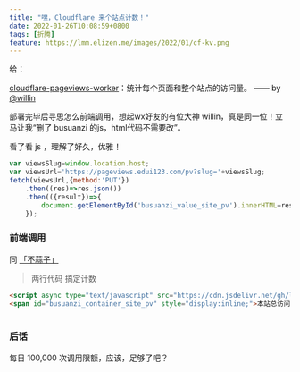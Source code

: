 ```yaml
---
title: "嘿，Cloudflare 来个站点计数！"
date: 2022-01-26T10:08:59+0800
tags: [折腾]
feature: https://lmm.elizen.me/images/2022/01/cf-kv.png
---
```


给：

[cloudflare-pageviews-worker](https://github.com/willin/cloudflare-pageviews-worker)：统计每个页面和整个站点的访问量。 —— by [@willin](https://willin.wang/)

部署完毕后寻思怎么前端调用，想起wx好友的有位大神 willin，真是同一位！立马让我“删了 busuanzi 的js，html代码不需要改”。

<!--more-->

看了看 js ，理解了好久，优雅！

```javascript
var viewsSlug=window.location.host;
var viewsUrl='https://pageviews.edui123.com/pv?slug='+viewsSlug;
fetch(viewsUrl,{method:'PUT'})
    .then((res)=>res.json())
    .then(({result})=>{
        document.getElementById('busuanzi_value_site_pv').innerHTML=result.pv;document.getElementById('busuanzi_container_site_pv').style='display:inline';
    });
```

### 前端调用

同 [「不蒜子」](https://busuanzi.ibruce.info/) 

> 两行代码 搞定计数

```html
<script async type="text/javascript" src="https://cdn.jsdelivr.net/gh/lmm214/cloudflare-pageviews-worker/pageviews.js"></script>
<span id="busuanzi_container_site_pv" style="display:inline;">本站总访问量 <span id="busuanzi_value_site_pv">0</span> 次</span>
    
```

### 后话

每日 100,000 次调用限额，应该，足够了吧？
